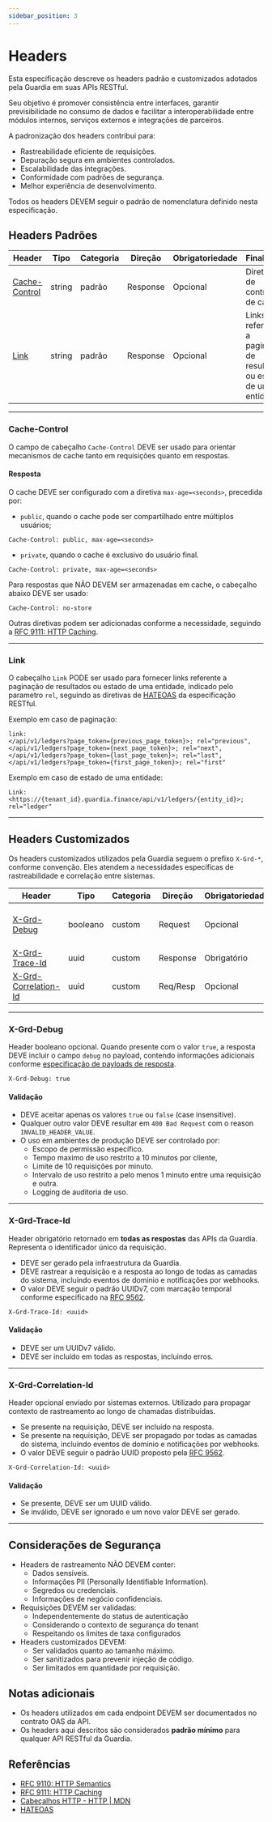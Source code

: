 ```yaml
---
sidebar_position: 3
---
```


# Headers

Esta especificação descreve os headers padrão e customizados adotados pela Guardia em suas APIs RESTful.

Seu objetivo é promover consistência entre interfaces, garantir previsibilidade no consumo de dados e facilitar a interoperabilidade entre módulos internos, serviços externos e integrações de parceiros.

A padronização dos headers contribui para:
- Rastreabilidade eficiente de requisições.
- Depuração segura em ambientes controlados.
- Escalabilidade das integrações.
- Conformidade com padrões de segurança.
- Melhor experiência de desenvolvimento.

Todos os headers DEVEM seguir o padrão de nomenclatura definido nesta especificação.

## Headers Padrões


| Header                  | Tipo     | Categoria | Direção   | Obrigatoriedade | Finalidade                                 |
|-------------------------|----------|-----------|-----------|-----------------|--------------------------------------------|
| [Cache-Control](#cache-control)           | string   | padrão    | Response  | Opcional        | Diretivas de controle de cache.            |
| [Link](#link)             | string   | padrão    | Response  | Opcional        | Links referente a paginação de resultados ou estado de uma entidade. |

---

### Cache-Control

O campo de cabeçalho `Cache-Control` DEVE ser usado para orientar mecanismos de cache tanto em requisições quanto em respostas.

#### Resposta

O cache DEVE ser configurado com a diretiva `max-age=<seconds>`, precedida por:

- `public`, quando o cache pode ser compartilhado entre múltiplos usuários;

```http
Cache-Control: public, max-age=<seconds>
```

- `private`, quando o cache é exclusivo do usuário final.

```http
Cache-Control: private, max-age=<seconds>
```

Para respostas que NÃO DEVEM ser armazenadas em cache, o cabeçalho abaixo DEVE ser usado:

```http
Cache-Control: no-store
```

Outras diretivas podem ser adicionadas conforme a necessidade, seguindo a [RFC 9111: HTTP Caching](https://datatracker.ietf.org/doc/html/rfc9111#section-5.2).

---

### Link

O cabeçalho `Link` PODE ser usado para fornecer links referente a paginação de resultados ou estado de uma entidade, indicado pelo parametro `rel`, seguindo as diretivas de [HATEOAS](https://restfulapi.net/hateoas) da especificação RESTful.

Exemplo em caso de paginação:

```http
link:
</api/v1/ledgers?page_token={previous_page_token}>; rel="previous",
</api/v1/ledgers?page_token={next_page_token}>; rel="next",
</api/v1/ledgers?page_token={last_page_token}>; rel="last",
</api/v1/ledgers?page_token={first_page_token}>; rel="first"
```

Exemplo em caso de estado de uma entidade:

```http
Link: <https://{tenant_id}.guardia.finance/api/v1/ledgers/{entity_id}>; rel="ledger"
```

---

## Headers Customizados

Os headers customizados utilizados pela Guardia seguem o prefixo `X-Grd-*`, conforme convenção. Eles atendem a necessidades específicas de rastreabilidade e correlação entre sistemas.

| Header                  | Tipo     | Categoria | Direção   | Obrigatoriedade | Finalidade                                 |
|-------------------------|----------|-----------|-----------|-----------------|--------------------------------------------|
| [X-Grd-Debug](#x-grd-debug) | booleano | custom    | Request   | Opcional        | Ativa retorno de informações de debug      |
| [X-Grd-Trace-Id](#x-grd-trace-id)          | uuid     | custom    | Response  | Obrigatório     | Rastreabilidade interna.                   |
| [X-Grd-Correlation-Id](#x-grd-correlation-id)    | uuid     | custom    | Req/Resp  | Opcional        | Propagação de contexto externo.            |

---

### X-Grd-Debug

Header booleano opcional. Quando presente com o valor `true`, a resposta DEVE incluir o campo `debug` no payload, contendo informações adicionais conforme [especificação de payloads de resposta](./http-response-payloads.md#em-caso-de-debug).

```http
X-Grd-Debug: true
```

#### Validação
- DEVE aceitar apenas os valores `true` ou `false` (case insensitive).
- Qualquer outro valor DEVE resultar em `400 Bad Request` com o reason `INVALID_HEADER_VALUE`.
- O uso em ambientes de produção DEVE ser controlado por:
  - Escopo de permissão específico.
  - Tempo maximo de uso restrito a 10 minutos por cliente,
  - Limite de 10 requisições por minuto.
  - Intervalo de uso restrito a pelo menos 1 minuto entre uma requisição e outra.
  - Logging de auditoria de uso.

---

### X-Grd-Trace-Id

Header obrigatório retornado em **todas as respostas** das APIs da Guardia. Representa o identificador único da requisição.

- DEVE ser gerado pela infraestrutura da Guardia.
- DEVE rastrear a requisição e a resposta ao longo de todas as camadas do sistema, incluindo eventos de dominio e notificações por webhooks.
- O valor DEVE seguir o padrão UUIDv7, com marcação temporal conforme especificado na [RFC 9562](https://datatracker.ietf.org/doc/html/rfc9562#name-uuid-version-7).

```http
X-Grd-Trace-Id: <uuid>
```

#### Validação
- DEVE ser um UUIDv7 válido.
- DEVE ser incluído em todas as respostas, incluindo erros.

---

### X-Grd-Correlation-Id

Header opcional enviado por sistemas externos. Utilizado para propagar contexto de rastreamento ao longo de chamadas distribuídas.

- Se presente na requisição, DEVE ser incluído na resposta.
- Se presente na requisição, DEVE ser propagado por todas as camadas do sistema, incluindo eventos de dominio e notificações por webhooks.
- O valor DEVE seguir o padrão UUID proposto pela [RFC 9562](https://datatracker.ietf.org/doc/html/rfc9562).

```http
X-Grd-Correlation-Id: <uuid>
```

#### Validação
- Se presente, DEVE ser um UUID válido.
- Se inválido, DEVE ser ignorado e um novo valor DEVE ser gerado.

---

## Considerações de Segurança

- Headers de rastreamento NÃO DEVEM conter:
  - Dados sensíveis.
  - Informações PII (Personally Identifiable Information).
  - Segredos ou credenciais.
  - Informações de negócio confidenciais.
- Requisições DEVEM ser validadas:
  - Independentemente do status de autenticação
  - Considerando o contexto de segurança do tenant
  - Respeitando os limites de taxa configurados
- Headers customizados DEVEM:
  - Ser validados quanto ao tamanho máximo.
  - Ser sanitizados para prevenir injeção de código.
  - Ser limitados em quantidade por requisição.

## Notas adicionais

- Os headers utilizados em cada endpoint DEVEM ser documentados no contrato OAS da API.
- Os headers aqui descritos são considerados **padrão mínimo** para qualquer API RESTful da Guardia.

## Referências

- [RFC 9110: HTTP Semantics](https://datatracker.ietf.org/doc/html/rfc9110)
- [RFC 9111: HTTP Caching](https://datatracker.ietf.org/doc/html/rfc9111)
- [Cabeçalhos HTTP - HTTP | MDN](https://developer.mozilla.org/pt-BR/docs/Web/HTTP/Headers)
- [HATEOAS](https://restfulapi.net/hateoas)
